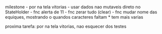 milestone
    - por na tela vitorias
    - usar dados nao mutaveis direto no StateHolder
    - fnc alerta de 11
    - fnc zerar tudo (clear)
    - fnc mudar nome das equiques, mostrando o quandos caracteres faltam
    * tem mais varias

proxima tarefa: por na tela vitorias, nao esquecer dos testes

